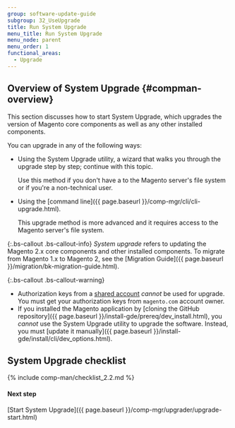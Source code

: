 ```yaml
---
group: software-update-guide
subgroup: 32_UseUpgrade
title: Run System Upgrade
menu_title: Run System Upgrade
menu_node: parent
menu_order: 1
functional_areas:
  - Upgrade
---
```


## Overview of System Upgrade {#compman-overview}

This section discusses how to start System Upgrade, which upgrades the version of Magento core components as well as any other installed components.

You can upgrade in any of the following ways:

*	Using the System Upgrade utility, a wizard that walks you through the upgrade step by step; continue with this topic.

	Use this method if you don't have a to the Magento server's file system or if you're a non-technical user.
*	Using the [command line]({{ page.baseurl }}/comp-mgr/cli/cli-upgrade.html).

	This upgrade method is more advanced and it requires access to the Magento server's file system.

{:.bs-callout .bs-callout-info}
_System upgrade_ refers to updating the Magento 2.x core components and other installed components. To migrate from Magento 1.x to Magento 2, see the [Migration Guide]({{ page.baseurl }}/migration/bk-migration-guide.html).

{:.bs-callout .bs-callout-warning}

*   Authorization keys from a [shared account](http://docs.magento.com/m2/ce/user_guide/magento/magento-account-share.html) _cannot_ be used for upgrade. You must get your authorization keys from `magento.com` account owner.
*   If you installed the Magento application by [cloning the GitHub repository]({{ page.baseurl }}/install-gde/prereq/dev_install.html), you _cannot_ use the System Upgrade utility to upgrade the software. Instead, you must [update it manually]({{ page.baseurl }}/install-gde/install/cli/dev_options.html).

## System Upgrade checklist
{% include comp-man/checklist_2.2.md %}

#### Next step
[Start System Upgrade]({{ page.baseurl }}/comp-mgr/upgrader/upgrade-start.html)
